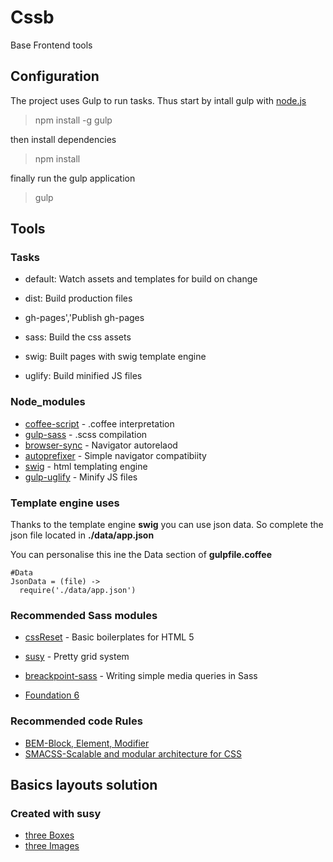 # Cssb

Base Frontend tools 

## Configuration

The project uses Gulp to run tasks. Thus start by intall gulp with [node.js](https://nodejs.org/en/)

> npm install -g gulp

then install dependencies

> npm install

finally run the gulp application

> gulp

## Tools

### Tasks

* default: Watch assets and templates for build on change
* dist: Build production files
* gh-pages','Publish gh-pages

* sass: Build the css assets
* swig: Built pages with swig template engine
* uglify: Build minified JS files

### Node_modules

* [coffee-script](http://coffeescript.org/) - .coffee interpretation
* [gulp-sass](http://sass-lang.com/) - .scss compilation
* [browser-sync](http://www.browsersync.io/) - Navigator autorelaod
* [autoprefixer](https://css-tricks.com/autoprefixer/) - Simple navigator compatibiity
* [swig](https://www.npmjs.com/package/gulp-swig) - html templating engine
* [gulp-uglify](https://www.npmjs.com/package/gulp-uglify) - Minify JS files

### Template engine uses

Thanks to the template engine __swig__ you can use json data. So complete the json file located in __./data/app.json__

You can personalise this ine the Data section of __gulpfile.coffee__

```
#Data
JsonData = (file) ->
  require('./data/app.json')
```

### Recommended Sass modules 

* [cssReset](http://html5doctor.com/html-5-reset-stylesheet/) - Basic boilerplates for HTML 5

* [susy](http://susy.oddbird.net/) - Pretty grid system
* [breackpoint-sass](http://breakpoint-sass.com/) - Writing simple media queries in Sass

* [Foundation 6](http://foundation.zurb.com/sites/docs/)

### Recommended code Rules

* [BEM-Block, Element, Modifier](https://en.bem.info/tutorials/quick-start-static/)
* [SMACSS-Scalable and modular architecture for CSS](https://smacss.com/)

## Basics layouts solution

### Created with susy

* [three Boxes](http://xnok.github.io/Cssb/threeBoxes)
* [three Images](http://xnok.github.io/Cssb/threeImages)
